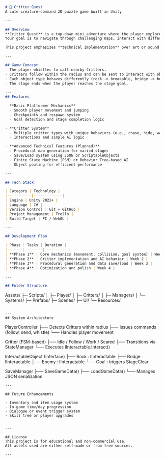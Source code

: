 
```markdown
# 🐾 Critter Quest  
A cute creature-command 2D puzzle game built in Unity  

---

## Overview  
**Critter Quest** is a top-down mini adventure where the player explores stages filled with tiny creatures called *Critters*.  
Your goal is to navigate through challenging maps, interact with different critters, and reach the goal while mastering physics-based mechanics and special abilities.  

This project emphasizes **technical implementation** over art or sound — focusing on advanced Unity systems such as AI behavior, procedural generation, and save/load mechanics.

---

## Gamw Concept
- The player whistles to call nearby Critters.
- Critters follow within the radius and can be sent to interact with objects.
- Each object type behaves differently (rock -> breakable, bridge -> buildable, enemy -> attackable)
- The stage ends when the player reaches the stage goal.

---
## Features  

- **Basic Platformer Mechanics**  
  - Smooth player movement and jumping  
  - Checkpoints and respawn system  
  - Goal detection and stage completion logic  

- **Critter System**  
  - Multiple critter types with unique behaviors (e.g., chase, hide, wander)  
  - Interactions and simple AI logic  

- **Advanced Technical Features (Planned)**  
  - Procedural map generation for varied stages  
  - Save/Load system using JSON or ScriptableObjects  
  - Finite State Machine (FSM) or Behavior Tree–based AI  
  - Object pooling for efficient performance  

---

## Tech Stack  

| Category | Technology |
|-----------|-------------|
| Engine | Unity 2022+ |
| Language | C# |
| Version Control | Git + GitHub |
| Project Management | Trello |
| Build Target | PC / WebGL |

---

## Development Plan  

| Phase | Tasks | Duration |
|-------|--------|-----------|
| **Phase 1** | Core mechanics (movement, collision, goal system) | Week 1 |
| **Phase 2** | Critter implementation and AI behavior | Week 2 |
| **Phase 3** | Procedural generation and data save/load | Week 3 |
| **Phase 4** | Optimization and polish | Week 4 |

---

## Folder Structure  

```

Assets/
├─ Scripts/
│   ├─ Player/
│   ├─ Critters/
│   ├─ Managers/
│   └─ Systems/
├─ Prefabs/
├─ Scenes/
├─ UI/
└─ Resources/

```

---
## System Architecture

```
PlayerController
 ├── Detects Critters within radius
 ├── Issues commands (follow, send, whistle)
 └── Handles player movement

Critter (FSM-based)
 ├── Idle / Follow / Work / Scared
 ├── Transitions via StateManager
 └── Executes IInteractable.Interact()

InteractableObject (Interface)
 ├── Rock : IInteractable
 ├── Bridge : IInteractable
 ├── Enemy : IInteractable
 └── Goal : triggers StageClear

SaveManager
 ├── SaveGameData()
 ├── LoadGameData()
 └── Manages JSON serialization
 
```
---

## Future Enhancements  

- Inventory and item usage system  
- In-game time/day progression  
- Dialogue or event trigger system  
- Skill tree or player upgrades  


---

## License  
This project is for educational and non-commercial use.  
All assets used are either self-made or from free sources.

---
```
